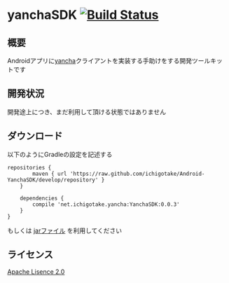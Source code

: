 # yanchaSDK [![Build Status](https://travis-ci.org/ichigotake/Android-YanchaSDK.png?branch=develop)](https://travis-ci.org/ichigotake/Android-YanchaSDK)

## 概要

Androidアプリに[yancha](https://github.com/uzulla/yancha)クライアントを実装する手助けをする開発ツールキットです

## 開発状況

開発途上につき、まだ利用して頂ける状態ではありません

## ダウンロード

以下のようにGradleの設定を記述する

```
repositories {
        maven { url 'https://raw.github.com/ichigotake/Android-YanchaSDK/develop/repository' }
    }

    dependencies {
        compile 'net.ichigotake.yancha:YanchaSDK:0.0.3'
    }
}
```

もしくは [jarファイル](./output) を利用してください

## ライセンス

[Apache Lisence 2.0](http://www.apache.org/licenses/LICENSE-2.0)
